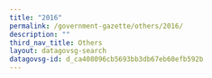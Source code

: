 ```yaml
---
title: "2016"
permalink: /government-gazette/others/2016/
description: ""
third_nav_title: Others
layout: datagovsg-search
datagovsg-id: d_ca408096cb5693bb3db67eb60efb592b
---
```

